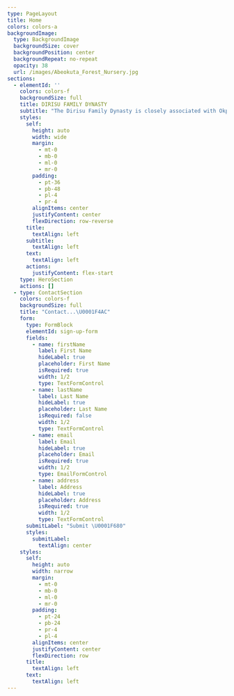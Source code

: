 ```yaml
---
type: PageLayout
title: Home
colors: colors-a
backgroundImage:
  type: BackgroundImage
  backgroundSize: cover
  backgroundPosition: center
  backgroundRepeat: no-repeat
  opacity: 38
  url: /images/Abeokuta_Forest_Nursery.jpg
sections:
  - elementId: ''
    colors: colors-f
    backgroundSize: full
    title: DIRISU FAMILY DYNASTY
    subtitle: "The Dirisu Family Dynasty is closely associated with Okpella in Edo State, Nigeria, where they have played significant roles in leadership, cultural preservation, and community development.\_A prominent figure in this lineage is His Royal Majesty, Alhaji (Dr.) Andrew Yesufu Eshioramhe Dirisu, who held the title of *Okuokpellagbe* of Okpella for decades. His reign marked significant advancements in education, infrastructure, and unity in Okpella, transforming it into an industrial hub within Edo State due to its rich mineral resources.The late monarch was instrumental in the establishment of educational institutions, including the Anglican Grammar School (now Ikpomaza Grammar School), and facilitated the town's connection to the national electricity grid. His leadership fostered peace and industrial growth, attracting companies to Okpella for mineral exploitation.Additionally, Alhaji Dirisu was recognized nationally and internationally, holding positions like Vice-President of the Nigerian Supreme Council for Islamic Affairs and receiving honors for his dedication to community service and development, such as leadership awards from the Afenmai World Congress.The family continues to hold cultural and leadership significance in Okpella, representing the legacy of resilience, innovation, and commitment to communal progress."
    styles:
      self:
        height: auto
        width: wide
        margin:
          - mt-0
          - mb-0
          - ml-0
          - mr-0
        padding:
          - pt-36
          - pb-48
          - pl-4
          - pr-4
        alignItems: center
        justifyContent: center
        flexDirection: row-reverse
      title:
        textAlign: left
      subtitle:
        textAlign: left
      text:
        textAlign: left
      actions:
        justifyContent: flex-start
    type: HeroSection
    actions: []
  - type: ContactSection
    colors: colors-f
    backgroundSize: full
    title: "Contact...\U0001F4AC"
    form:
      type: FormBlock
      elementId: sign-up-form
      fields:
        - name: firstName
          label: First Name
          hideLabel: true
          placeholder: First Name
          isRequired: true
          width: 1/2
          type: TextFormControl
        - name: lastName
          label: Last Name
          hideLabel: true
          placeholder: Last Name
          isRequired: false
          width: 1/2
          type: TextFormControl
        - name: email
          label: Email
          hideLabel: true
          placeholder: Email
          isRequired: true
          width: 1/2
          type: EmailFormControl
        - name: address
          label: Address
          hideLabel: true
          placeholder: Address
          isRequired: true
          width: 1/2
          type: TextFormControl
      submitLabel: "Submit \U0001F680"
      styles:
        submitLabel:
          textAlign: center
    styles:
      self:
        height: auto
        width: narrow
        margin:
          - mt-0
          - mb-0
          - ml-0
          - mr-0
        padding:
          - pt-24
          - pb-24
          - pr-4
          - pl-4
        alignItems: center
        justifyContent: center
        flexDirection: row
      title:
        textAlign: left
      text:
        textAlign: left
---
```


